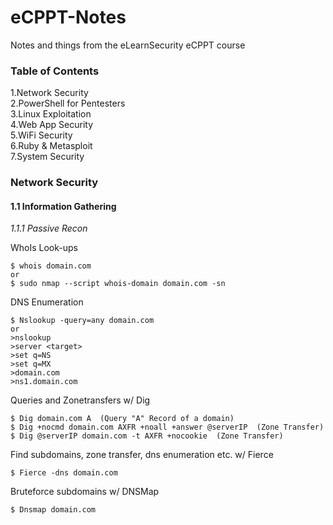 # eCPPT-Notes
Notes and things from the eLearnSecurity eCPPT course

### Table of Contents
1.Network Security  
2.PowerShell for Pentesters  
3.Linux Exploitation  
4.Web App Security  
5.WiFi Security  
6.Ruby & Metasploit  
7.System Security  

### Network Security  
#### 1.1 Information Gathering
_1.1.1 Passive Recon_  

WhoIs Look-ups
```
$ whois domain.com
or
$ sudo nmap --script whois-domain domain.com -sn
```
DNS Enumeration

```
$ Nslookup -query=any domain.com
or
>nslookup
>server <target>
>set q=NS
>set q=MX
>domain.com
>ns1.domain.com
```
Queries and Zonetransfers w/ Dig
```
$ Dig domain.com A  (Query "A" Record of a domain)  
$ Dig +nocmd domain.com AXFR +noall +answer @serverIP  (Zone Transfer)  
$ Dig @serverIP domain.com -t AXFR +nocookie  (Zone Transfer)  
```
Find subdomains, zone transfer, dns enumeration etc. w/ Fierce
```
$ Fierce -dns domain.com 
```
Bruteforce subdomains w/ DNSMap
```
$ Dnsmap domain.com
```
